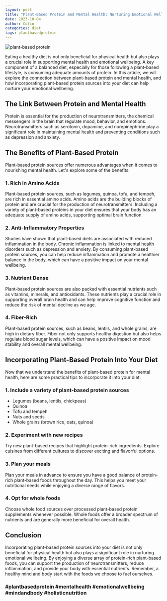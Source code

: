 ```yaml
---
layout: post
title: "Plant-Based Protein and Mental Health: Nurturing Emotional Wellbeing"
date: 2023-10-04
author: Colin
categories: diet
tags: plantbasedprotein
---
```


![plant-based protein](https://source.unsplash.com/1600x900/?plant-based-protein)

Eating a healthy diet is not only beneficial for physical health but also plays a crucial role in supporting mental health and emotional wellbeing. A key component of a balanced diet, especially for those following a plant-based lifestyle, is consuming adequate amounts of protein. In this article, we will explore the connection between plant-based protein and mental health, and how incorporating plant-based protein sources into your diet can help nurture your emotional wellbeing.

## The Link Between Protein and Mental Health

Protein is essential for the production of neurotransmitters, the chemical messengers in the brain that regulate mood, behavior, and emotions. Neurotransmitters such as serotonin, dopamine, and norepinephrine play a significant role in maintaining mental health and preventing conditions such as depression and anxiety.

## The Benefits of Plant-Based Protein

Plant-based protein sources offer numerous advantages when it comes to nourishing mental health. Let's explore some of the benefits:

### 1. Rich in Amino Acids

Plant-based protein sources, such as legumes, quinoa, tofu, and tempeh, are rich in essential amino acids. Amino acids are the building blocks of protein and are crucial for the production of neurotransmitters. Including a variety of plant-based proteins in your diet ensures that your body has an adequate supply of amino acids, supporting optimal brain function.

### 2. Anti-Inflammatory Properties

Studies have shown that plant-based diets are associated with reduced inflammation in the body. Chronic inflammation is linked to mental health disorders such as depression and anxiety. By consuming plant-based protein sources, you can help reduce inflammation and promote a healthier balance in the body, which can have a positive impact on your mental wellbeing.

### 3. Nutrient Dense

Plant-based protein sources are also packed with essential nutrients such as vitamins, minerals, and antioxidants. These nutrients play a crucial role in supporting overall brain health and can help improve cognitive function and reduce the risk of mental decline as we age.

### 4. Fiber-Rich

Plant-based protein sources, such as beans, lentils, and whole grains, are high in dietary fiber. Fiber not only supports healthy digestion but also helps regulate blood sugar levels, which can have a positive impact on mood stability and overall mental wellbeing.

## Incorporating Plant-Based Protein Into Your Diet

Now that we understand the benefits of plant-based protein for mental health, here are some practical tips to incorporate it into your diet:

### 1. Include a variety of plant-based protein sources

- Legumes (beans, lentils, chickpeas)
- Quinoa
- Tofu and tempeh
- Nuts and seeds
- Whole grains (brown rice, oats, quinoa)

### 2. Experiment with new recipes

Try new plant-based recipes that highlight protein-rich ingredients. Explore cuisines from different cultures to discover exciting and flavorful options.

### 3. Plan your meals

Plan your meals in advance to ensure you have a good balance of protein-rich plant-based foods throughout the day. This helps you meet your nutritional needs while enjoying a diverse range of flavors.

### 4. Opt for whole foods

Choose whole food sources over processed plant-based protein supplements whenever possible. Whole foods offer a broader spectrum of nutrients and are generally more beneficial for overall health.

## Conclusion

Incorporating plant-based protein sources into your diet is not only beneficial for physical health but also plays a significant role in nurturing emotional wellbeing. By enjoying a diverse array of protein-rich plant-based foods, you can support the production of neurotransmitters, reduce inflammation, and provide your body with essential nutrients. Remember, a healthy mind and body start with the foods we choose to fuel ourselves.

### #plantbasedprotein #mentalhealth #emotionalwellbeing #mindandbody #holisticnutrition